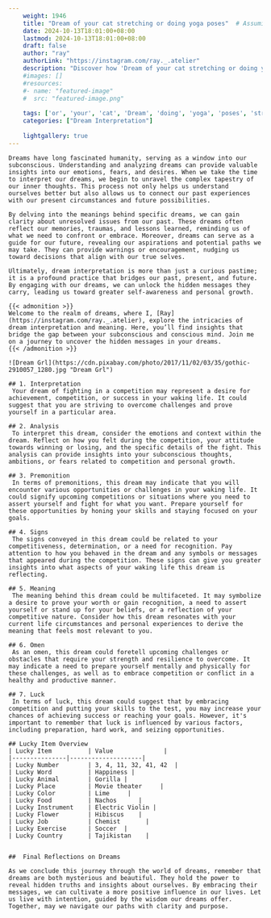 ```yaml
---
    weight: 1946
    title: "Dream of your cat stretching or doing yoga poses"  # Assuming 'title' column exists
    date: 2024-10-13T18:01:00+08:00
    lastmod: 2024-10-13T18:01:00+08:00
    draft: false
    author: "ray"
    authorLink: "https://instagram.com/ray._.atelier"
    description: "Discover how 'Dream of your cat stretching or doing yoga poses' can interpret your future and uncover its significant meanings in your life."
    #images: []
    #resources:
    #- name: "featured-image"
    #  src: "featured-image.png"
    
    tags: ['or', 'your', 'cat', 'Dream', 'doing', 'yoga', 'poses', 'stretching', 'of']
    categories: ["Dream Interpretation"]
    
    lightgallery: true
---
```

    
    Dreams have long fascinated humanity, serving as a window into our subconscious. Understanding and analyzing dreams can provide valuable insights into our emotions, fears, and desires. When we take the time to interpret our dreams, we begin to unravel the complex tapestry of our inner thoughts. This process not only helps us understand ourselves better but also allows us to connect our past experiences with our present circumstances and future possibilities.
    
    By delving into the meanings behind specific dreams, we can gain clarity about unresolved issues from our past. These dreams often reflect our memories, traumas, and lessons learned, reminding us of what we need to confront or embrace. Moreover, dreams can serve as a guide for our future, revealing our aspirations and potential paths we may take. They can provide warnings or encouragement, nudging us toward decisions that align with our true selves.
    
    Ultimately, dream interpretation is more than just a curious pastime; it is a profound practice that bridges our past, present, and future. By engaging with our dreams, we can unlock the hidden messages they carry, leading us toward greater self-awareness and personal growth.
    
    {{< admonition >}}
    Welcome to the realm of dreams, where I, [Ray](https://instagram.com/ray._.atelier), explore the intricacies of dream interpretation and meaning. Here, you’ll find insights that bridge the gap between your subconscious and conscious mind. Join me on a journey to uncover the hidden messages in your dreams.
    {{< /admonition >}}
    
    ![Dream Grl](https://cdn.pixabay.com/photo/2017/11/02/03/35/gothic-2910057_1280.jpg "Dream Grl")
    
    ## 1. Interpretation
     Your dream of fighting in a competition may represent a desire for achievement, competition, or success in your waking life. It could suggest that you are striving to overcome challenges and prove yourself in a particular area.
    
    ## 2. Analysis
     To interpret this dream, consider the emotions and context within the dream. Reflect on how you felt during the competition, your attitude towards winning or losing, and the specific details of the fight. This analysis can provide insights into your subconscious thoughts, ambitions, or fears related to competition and personal growth.
    
    ## 3. Premonition
     In terms of premonitions, this dream may indicate that you will encounter various opportunities or challenges in your waking life. It could signify upcoming competitions or situations where you need to assert yourself and fight for what you want. Prepare yourself for these opportunities by honing your skills and staying focused on your goals.
    
    ## 4. Signs
     The signs conveyed in this dream could be related to your competitiveness, determination, or a need for recognition. Pay attention to how you behaved in the dream and any symbols or messages that appeared during the competition. These signs can give you greater insights into what aspects of your waking life this dream is reflecting.
    
    ## 5. Meaning
     The meaning behind this dream could be multifaceted. It may symbolize a desire to prove your worth or gain recognition, a need to assert yourself or stand up for your beliefs, or a reflection of your competitive nature. Consider how this dream resonates with your current life circumstances and personal experiences to derive the meaning that feels most relevant to you.
    
    ## 6. Omen
     As an omen, this dream could foretell upcoming challenges or obstacles that require your strength and resilience to overcome. It may indicate a need to prepare yourself mentally and physically for these challenges, as well as to embrace competition or conflict in a healthy and productive manner.
    
    ## 7. Luck
     In terms of luck, this dream could suggest that by embracing competition and putting your skills to the test, you may increase your chances of achieving success or reaching your goals. However, it's important to remember that luck is influenced by various factors, including preparation, hard work, and seizing opportunities.
    
    ## Lucky Item Overview
    | Lucky Item          | Value              |
    |---------------|--------------------|
    | Lucky Number        | 3, 4, 11, 32, 41, 42  |
    | Lucky Word          | Happiness |
    | Lucky Animal        | Gorilla |
    | Lucky Place         | Movie theater     |
    | Lucky Color         | Lime     |
    | Lucky Food          | Nachos      |
    | Lucky Instrument    | Electric Violin |
    | Lucky Flower        | Hibiscus    |
    | Lucky Job           | Chemist       |
    | Lucky Exercise      | Soccer  |
    | Lucky Country       | Tajikistan    |
    
    
    ##  Final Reflections on Dreams
    
    As we conclude this journey through the world of dreams, remember that dreams are both mysterious and beautiful. They hold the power to reveal hidden truths and insights about ourselves. By embracing their messages, we can cultivate a more positive influence in our lives. Let us live with intention, guided by the wisdom our dreams offer. Together, may we navigate our paths with clarity and purpose.
    